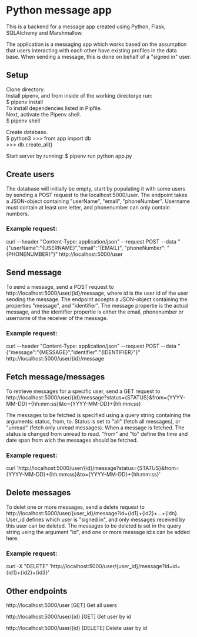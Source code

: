 # Python message app
This is a backend for a message app created using Python, Flask, SQLAlchemy and Marshmallow.

The application is a messaging app which works based on the assumption that users interacting with each other have existing profiles in the data base. When sending a message, this is done on behalf of a "signed in" user. 

## Setup
Clone directory.  
Install pipenv, and from inside of the working directorye run:    
$ pipenv install  
To install dependencies listed in Pipfile.  
Next, activate the Pipenv shell.  
$ pipenv shell

Create database.  
$ python3 
\>>> from app import db  
\>>> db.create_all()

Start server by running: 
$ pipenv run python app.py

## Create users
The database will initially be empty, start by populating it with some users by sending a POST request to the localhost:5000/user.
The endpoint takes a JSON-object containing "userName", "email", "phoneNumber". Username must contain at least one letter, and phonenumber can only contain numbers.

### Example request:
curl --header "Content-Type: application/json" --request POST --data "{\"userName\":\"{USERNAME}\",\"email\":\"{EMAIL}\", \"phoneNumber\": \"{PHONENUMBER}\"}" http://localhost:5000/user

## Send message
To send a message, send a POST request to http://localhost:5000/user/{id}/message, where id is the user id of the user sending the message. 
The endpoint accepts a JSON-object containing the properties "message", and "identifier". The message propertie is the actual message, and the identifier propertie is either the email, phonenumber or username of the receiver of the message. 

### Example request:
curl --header "Content-Type: application/json" --request POST --data "{\"message\":\"{MESSAGE}\",\"identifier\":\"{IDENTIFIER}\"}" http://localhost:5000/user/{id}/message

## Fetch message/messages
To retrieve messages for a specific user, send a GET request to http://localhost:5000/user/{id}/message?status={STATUS}&from={YYYY-MM-DD}+{hh:mm:ss}&to={YYYY-MM-DD}+{hh:mm:ss} 

The messages to be fetched is specified using a query string containing the arguments: status, from, to.
Status is set to "all" (fetch all messages), or "unread" (fetch only unread messages). When a message is fetched. The status is changed from unread to read. "from" and "to" define the time and date span from wich the messages should be fetched.

### Example request:
curl 'http://localhost:5000/user/{id}/message?status={STATUS}&from={YYYY-MM-DD}+{hh:mm:ss}&to={YYYY-MM-DD}+{hh:mm:ss}'

## Delete messages
To delet one or more messages, send a delete request to http://localhost:5000/user/{user_id}/message?id={id1}+{id2}+...+{idn}.
User_id defines which user is "signed in", and only messages received by this user can be deleted. The messages to be deleted is set in the query string using the argument "id", and one or more message id:s can be added here. 

### Example request:
curl -X "DELETE" 'http://localhost:5000/user/{user_id}/message?id=id={id1}+{id2}+{id3}'

## Other endpoints
http://localhost:5000/user [GET]
Get all users

http://localhost:5000/user/{id} [GET]
Get user by id

http://localhost:5000/user/{id} [DELETE]
Delete user by id
